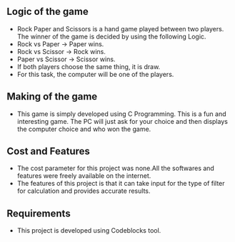 ## Logic of the game

* Rock Paper and Scissors is a hand game played between two players. The winner of the game is decided by using the following Logic.
* Rock vs Paper -> Paper wins.
* Rock vs Scissor -> Rock wins.
* Paper vs Scissor -> Scissor wins.
* If both players choose the same thing, it is draw.
* For this task, the computer will be one of the players.

## Making of the game

* This game is simply developed using C Programming. This is a fun and interesting game. The PC will just ask for your choice and then displays the computer choice and who won the game.

## Cost and Features
* The cost parameter for this project was none.All the softwares and features were freely available on the internet.
* The features of this project is that it can take input for the type of filter for calculation and provides accurate results.

## Requirements

* This project is developed using Codeblocks tool.



